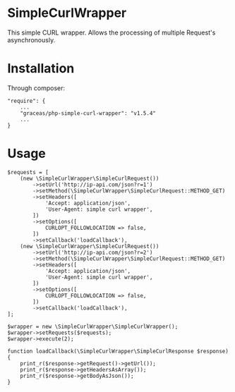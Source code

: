 SimpleCurlWrapper
====================

This simple CURL wrapper. Allows the processing of multiple Request's asynchronously.

Installation
============

Through composer:

    "require": {
        ...
        "graceas/php-simple-curl-wrapper": "v1.5.4"
        ...
    }

Usage
=====

    $requests = [
        (new \SimpleCurlWrapper\SimpleCurlRequest())
            ->setUrl('http://ip-api.com/json?r=1')
            ->setMethod(\SimpleCurlWrapper\SimpleCurlRequest::METHOD_GET)
            ->setHeaders([
                'Accept: application/json',
                'User-Agent: simple curl wrapper',
            ])
            ->setOptions([
                CURLOPT_FOLLOWLOCATION => false,
            ])
            ->setCallback('loadCallback'),
        (new \SimpleCurlWrapper\SimpleCurlRequest())
            ->setUrl('http://ip-api.com/json?r=2')
            ->setMethod(\SimpleCurlWrapper\SimpleCurlRequest::METHOD_GET)
            ->setHeaders([
                'Accept: application/json',
                'User-Agent: simple curl wrapper',
            ])
            ->setOptions([
                CURLOPT_FOLLOWLOCATION => false,
            ])
            ->setCallback('loadCallback'),
    ];
    
    $wrapper = new \SimpleCurlWrapper\SimpleCurlWrapper();
    $wrapper->setRequests($requests);
    $wrapper->execute(2);
    
    function loadCallback(\SimpleCurlWrapper\SimpleCurlResponse $response) {
        print_r($response->getRequest()->getUrl());
        print_r($response->getHeadersAsArray());
        print_r($response->getBodyAsJson());
    }
